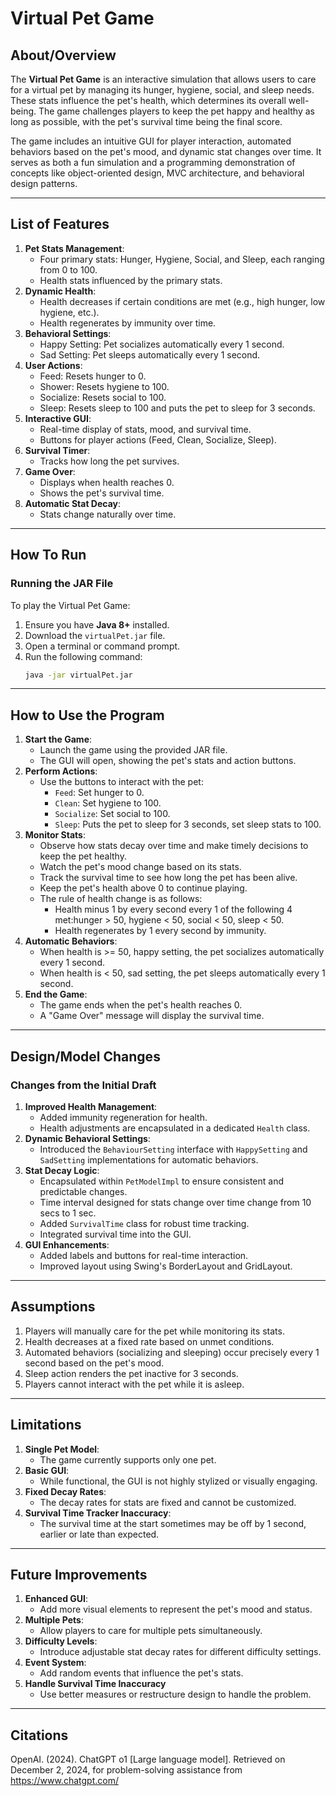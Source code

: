 # Virtual Pet Game

## About/Overview
The **Virtual Pet Game** is an interactive simulation that allows users to care for a virtual pet by managing its hunger, hygiene, social, and sleep needs. These stats influence the pet's health, which determines its overall well-being. The game challenges players to keep the pet happy and healthy as long as possible, with the pet's survival time being the final score.

The game includes an intuitive GUI for player interaction, automated behaviors based on the pet's mood, and dynamic stat changes over time. It serves as both a fun simulation and a programming demonstration of concepts like object-oriented design, MVC architecture, and behavioral design patterns.

---

## List of Features
1. **Pet Stats Management**:
   - Four primary stats: Hunger, Hygiene, Social, and Sleep, each ranging from 0 to 100.
   - Health stats influenced by the primary stats.
2. **Dynamic Health**:
   - Health decreases if certain conditions are met (e.g., high hunger, low hygiene, etc.).
   - Health regenerates by immunity over time.
3. **Behavioral Settings**:
   - Happy Setting: Pet socializes automatically every 1 second.
   - Sad Setting: Pet sleeps automatically every 1 second.
4. **User Actions**:
   - Feed: Resets hunger to 0.
   - Shower: Resets hygiene to 100.
   - Socialize: Resets social to 100.
   - Sleep: Resets sleep to 100 and puts the pet to sleep for 3 seconds.
5. **Interactive GUI**:
   - Real-time display of stats, mood, and survival time.
   - Buttons for player actions (Feed, Clean, Socialize, Sleep).
6. **Survival Timer**:
   - Tracks how long the pet survives.
7. **Game Over**:
   - Displays when health reaches 0.
   - Shows the pet's survival time.
8. **Automatic Stat Decay**:
   - Stats change naturally over time.

---

## How To Run
### Running the JAR File
To play the Virtual Pet Game:
1. Ensure you have **Java 8+** installed.
2. Download the `virtualPet.jar` file.
3. Open a terminal or command prompt.
4. Run the following command:
   ```sh
   java -jar virtualPet.jar
   ```
---

## How to Use the Program
1. **Start the Game**:
   - Launch the game using the provided JAR file.
   - The GUI will open, showing the pet's stats and action buttons.
2. **Perform Actions**:
   - Use the buttons to interact with the pet:
     - `Feed`: Set hunger to 0.
     - `Clean`: Set hygiene to 100.
     - `Socialize`: Set social to 100.
     - `Sleep`: Puts the pet to sleep for 3 seconds, set sleep stats to 100.
3. **Monitor Stats**:
   - Observe how stats decay over time and make timely decisions to keep the pet healthy.
   - Watch the pet's mood change based on its stats.
   - Track the survival time to see how long the pet has been alive.
   - Keep the pet's health above 0 to continue playing.
   - The rule of health change is as follows:
     - Health minus 1 by every second every 1 of the following 4 met:hunger > 50, hygiene < 50, social < 50, sleep < 50.
     - Health regenerates by 1 every second by immunity.
4. **Automatic Behaviors**:
   - When health is >= 50, happy setting, the pet socializes automatically every 1 second.
   - When health is < 50, sad setting, the pet sleeps automatically every 1 second.
5. **End the Game**:
   - The game ends when the pet's health reaches 0.
   - A "Game Over" message will display the survival time.

---

## Design/Model Changes
### Changes from the Initial Draft
1. **Improved Health Management**:
   - Added immunity regeneration for health.
   - Health adjustments are encapsulated in a dedicated `Health` class.
2. **Dynamic Behavioral Settings**:
   - Introduced the `BehaviourSetting` interface with `HappySetting` and `SadSetting` implementations for automatic behaviors.
3. **Stat Decay Logic**:
   - Encapsulated within `PetModelImpl` to ensure consistent and predictable changes.
   - Time interval designed for stats change over time change from 10 secs to 1 sec.
   - Added `SurvivalTime` class for robust time tracking.
   - Integrated survival time into the GUI.
5. **GUI Enhancements**:
   - Added labels and buttons for real-time interaction.
   - Improved layout using Swing's BorderLayout and GridLayout.

---

## Assumptions
1. Players will manually care for the pet while monitoring its stats.
2. Health decreases at a fixed rate based on unmet conditions.
3. Automated behaviors (socializing and sleeping) occur precisely every 1 second based on the pet's mood.
4. Sleep action renders the pet inactive for 3 seconds.
5. Players cannot interact with the pet while it is asleep.

---

## Limitations
1. **Single Pet Model**:
   - The game currently supports only one pet.
2. **Basic GUI**:
   - While functional, the GUI is not highly stylized or visually engaging.
3. **Fixed Decay Rates**:
   - The decay rates for stats are fixed and cannot be customized.
4. **Survival Time Tracker Inaccuracy**:
   - The survival time at the start sometimes may be off by 1 second, earlier or late than expected.

---
## Future Improvements
1. **Enhanced GUI**:
   - Add more visual elements to represent the pet's mood and status.
2. **Multiple Pets**:
   - Allow players to care for multiple pets simultaneously.
3. **Difficulty Levels**:
   - Introduce adjustable stat decay rates for different difficulty settings.
4. **Event System**:
   - Add random events that influence the pet's stats.
5. **Handle Survival Time Inaccuracy**
   - Use better measures or restructure design to handle the problem.

---
## Citations
OpenAI. (2024). ChatGPT o1 [Large language model]. Retrieved on December 2, 2024, for problem-solving assistance from https://www.chatgpt.com/
